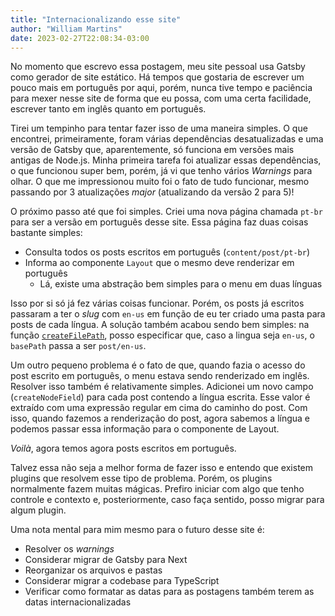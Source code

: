```yaml
---
title: "Internacionalizando esse site"
author: "William Martins"
date: 2023-02-27T22:08:34-03:00
---
```


No momento que escrevo essa postagem, meu site pessoal usa Gatsby como gerador
de site estático. Há tempos que gostaria de escrever um pouco mais em português
por aqui, porém, nunca tive tempo e paciência para mexer nesse site de forma que
eu possa, com uma certa facilidade, escrever tanto em inglês quanto em
português.

Tirei um tempinho para tentar fazer isso de uma maneira simples. O que
encontrei, primeiramente, foram várias dependências desatualizadas e uma versão
de Gatsby que, aparentemente, só funciona em versões mais antigas de Node.js.
Minha primeira tarefa foi atualizar essas dependências, o que funcionou super
bem, porém, já vi que tenho vários _Warnings_ para olhar. O que me impressionou
muito foi o fato de tudo funcionar, mesmo passando por 3 atualizações _major_
(atualizando da versão 2 para 5)!

O próximo passo até que foi simples. Criei uma nova página chamada `pt-br` para
ser a versão em português desse site. Essa página faz duas coisas bastante
simples:

- Consulta todos os posts escritos em português (`content/post/pt-br`)
- Informa ao componente `Layout` que o mesmo deve renderizar em português
  - Lá, existe uma abstração bem simples para o menu em duas línguas

Isso por si só já fez várias coisas funcionar. Porém, os posts já escritos
passaram a ter o _slug_ com `en-us` em função de eu ter criado uma pasta para
posts de cada língua. A solução também acabou sendo bem simples: na função
[`createFilePath`](https://www.gatsbyjs.com/plugins/gatsby-source-filesystem/?=files#createfilepath),
posso especificar que, caso a lingua seja `en-us`, o `basePath` passa a ser
`post/en-us`.

Um outro pequeno problema é o fato de que, quando fazia o acesso do post escrito
em português, o menu estava sendo renderizado em inglês. Resolver isso também é
relativamente simples. Adicionei um novo campo (`createNodeField`) para cada
post contendo a língua escrita. Esse valor é extraído com uma expressão regular
em cima do caminho do post. Com isso, quando fazemos a renderização do post,
agora sabemos a língua e podemos passar essa informação para o componente de
Layout.

_Voilà_, agora temos agora posts escritos em português.

Talvez essa não seja a melhor forma de fazer isso e entendo que existem plugins
que resolvem esse tipo de problema. Porém, os plugins normalmente fazem muitas
mágicas. Prefiro iniciar com algo que tenho controle e contexto e,
posteriormente, caso faça sentido, posso migrar para algum plugin.

Uma nota mental para mim mesmo para o futuro desse site é:

- Resolver os _warnings_
- Considerar migrar de Gatsby para Next
- Reorganizar os arquivos e pastas
- Considerar migrar a codebase para TypeScript
- Verificar como formatar as datas para as postagens também terem as datas internacionalizadas